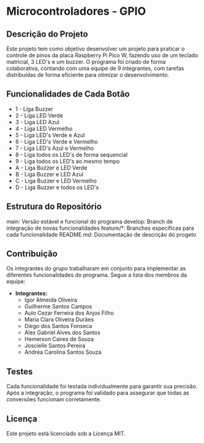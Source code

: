 # Microcontroladores - GPIO

## Descrição do Projeto

Este projeto tem como objetivo desenvolver um projeto para praticar o controle de pinos da placa Raspberry Pi Pico W, fazendo uso de um teclado matricial, 3 LED's e um buzzer. O programa foi criado de forma colaborativa, contando com uma equipe de 9 integrantes, com tarefas distribuídas de forma eficiente para otimizar o desenvolvimento.

## Funcionalidades de Cada Botão

- 1 - Liga Buzzer
- 2 - Liga LED Verde
- 3 - Liga LED Azul
- 4 - Liga LED Vermelho
- 5 - Liga LED's Verde e Azul
- 6 - Liga LED's Verde e Vermelho
- 7 - Liga LED's Azul e Vermelho
- 8 - Liga todos os LED's de forma sequencial
- 9 - Liga todos os LED's ao mesmo tempo
- A - Liga Buzzer e LED Verde
- B - Liga Buzzer e LED Azul
- C - Liga Buzzer e LED Vermelho
- D - Liga Buzzer e todos os LED's

## Estrutura do Repositório
main: Versão estável e funcional do programa
develop: Branch de integração de novas funcionalidades
feature/*: Branches específicas para cada funcionalidade
README.md: Documentação de descrição do progeto

## Contribuição
Os integrantes do grupo trabalharam em conjunto para implementar as diferentes funcionalidades do programa. Segue a lista dos membros da equipe:

- **Integrantes:**
	- Igor Almeida Oliveira
	- Guilherme Santos Campos
	- Aulo Cezar Ferreira dos Anjos Filho
	- Maria Clara Oliveira Durães
	- Diego dos Santos Fonseca
	- Alex Gabriel Alves dos Santos
	- Hemerson Caires de Souza
	- Joscielle Santos Pereira
	- Andréa Carolina Santos Souza

## Testes
Cada funcionalidade foi testada individualmente para garantir sua precisão. Após a integração, o programa foi validado para assegurar que todas as conversões funcionam corretamente.

## Licença
Este projeto está licenciado sob a Licença MIT.
